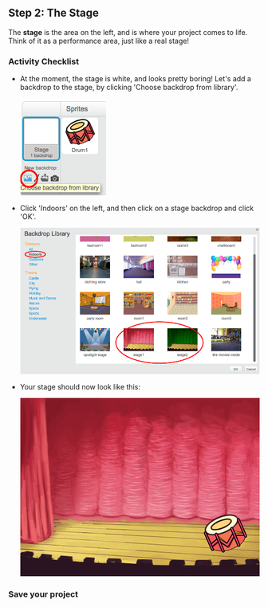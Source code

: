## Step 2: The Stage

The __stage__ is the area on the left, and is where your project comes to life. Think of it as a performance area, just like a real stage!

### Activity Checklist

+ At the moment, the stage is white, and looks pretty boring! Let's add a backdrop to the stage, by clicking 'Choose backdrop from library'.

	![screenshot](images/band-stage-choose.png)

+ Click 'Indoors' on the left, and then click on a stage backdrop and click 'OK'.

	![screenshot](images/band-backdrop.png)

+ Your stage should now look like this:

	![screenshot](images/band-stage.png)

### Save your project
